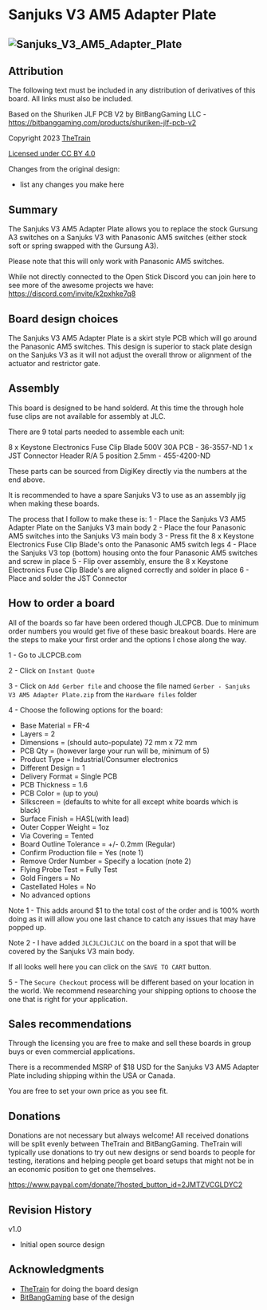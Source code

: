 # Sanjuks V3 AM5 Adapter Plate
![Sanjuks_V3_AM5_Adapter_Plate](https://github.com/OpenStickCommunity/Hardware/blob/main/Sanjuks%20V3%20AM5%20Adapter%20Plate/Images/Sanjuks_V3_AM5_Adapter_Plate.jpg)
---

## Attribution

The following text must be included in any distribution of derivatives of this board. All links must also be included.

Based on the Shuriken JLF PCB V2 by BitBangGaming LLC - https://bitbanggaming.com/products/shuriken-jlf-pcb-v2

Copyright 2023 [TheTrain](https://github.com/TheTrainGoes)

[Licensed under CC BY 4.0](https://creativecommons.org/licenses/by/4.0/)

Changes from the original design:
  - list any changes you make here


## Summary

The Sanjuks V3 AM5 Adapter Plate allows you to replace the stock Gursung A3 switches on a Sanjuks V3 with Panasonic AM5 switches (either stock soft or spring swapped with the Gursung A3).

Please note that this will only work with Panasonic AM5 switches.

While not directly connected to the Open Stick Discord you can join here to see more of the awesome projects we have: https://discord.com/invite/k2pxhke7q8


## Board design choices

The Sanjuks V3 AM5 Adapter Plate is a skirt style PCB which will go around the Panasonic AM5 switches.  This design is superior to stack plate design on the Sanjuks V3 as it will not adjust the overall throw or alignment of the actuator and restrictor gate. 


## Assembly

This board is designed to be hand solderd.  At this time the through hole fuse clips are not available for assembly at JLC.  

There are 9 total parts needed to assemble each unit:

8 x Keystone Electronics Fuse Clip Blade 500V 30A PCB - 36-3557-ND
1 x JST Connector Header R/A 5 position 2.5mm - 455-4200-ND

These parts can be sourced from DigiKey directly via the numbers at the end above.

It is recommended to have a spare Sanjuks V3 to use as an assembly jig when making these boards.

The process that I follow to make these is:
1 - Place the Sanjuks V3 AM5 Adapter Plate on the Sanjuks V3 main body
2 - Place the four Panasonic AM5 switches into the Sanjuks V3 main body
3 - Press fit the 8 x Keystone Electronics Fuse Clip Blade's onto the Panasonic AM5 switch legs
4 - Place the Sanjuks V3 top (bottom) housing onto the four Panasonic AM5 switches and screw in place
5 - Flip over assembly, ensure the 8 x Keystone Electronics Fuse Clip Blade's are aligned correctly and solder in place
6 - Place and solder the JST Connector


## How to order a board

All of the boards so far have been ordered though JLCPCB.  Due to minimum order numbers you would get five of these basic breakout boards.  Here are the steps to make your first order and the options I chose along the way.

1 - Go to JLCPCB.com<br/>

2 - Click on `Instant Quote`<br/>

3 - Click on `Add Gerber file` and choose the file named `Gerber - Sanjuks V3 AM5 Adapter Plate.zip` from the `Hardware files` folder<br/>

4 - Choose the following options for the board:<br/>
- Base Material = FR-4<br/>
- Layers = 2<br/>
- Dimensions = (should auto-populate) 72 mm x 72 mm<br/>
- PCB Qty = (however large your run will be, minimum of 5)<br/>
- Product Type = Industrial/Consumer electronics<br/>
- Different Design = 1<br/>
- Delivery Format = Single PCB<br/>
- PCB Thickness = 1.6<br/>
- PCB Color = (up to you)<br/>
- Silkscreen = (defaults to white for all except white boards which is black)<br/>
- Surface Finish = HASL(with lead)<br/>
- Outer Copper Weight = 1oz<br/>
- Via Covering = Tented<br/>
- Board Outline Tolerance = +/- 0.2mm (Regular)<br/>
- Confirm Production file = Yes (note 1)<br/>
- Remove Order Number = Specify a location (note 2)<br/>
- Flying Probe Test = Fully Test<br/>
- Gold Fingers = No<br/>
- Castellated Holes = No<br/>
- No advanced options<br/>

Note 1 - This adds around $1 to the total cost of the order and is 100% worth doing as it will allow you one last chance to catch any issues that may have popped up.

Note 2 - I have added `JLCJLCJLCJLC` on the board in a spot that will be covered by the Sanjuks V3 main body.

If all looks well here you can click on the `SAVE TO CART` button.

5 - The `Secure Checkout` process will be different based on your location in the world.  We recommend researching your shipping options to choose the one that is right for your application. 


## Sales recommendations

Through the licensing you are free to make and sell these boards in group buys or even commercial applications.  

There is a recommended MSRP of $18 USD for the Sanjuks V3 AM5 Adapter Plate including shipping within the USA or Canada.

You are free to set your own price as you see fit. 


## Donations

Donations are not necessary but always welcome!  All received donations will be split evenly between TheTrain and BitBangGaming.  TheTrain will typically use donations to try out new designs or send boards to people for testing, iterations and helping people get board setups that might not be in an economic position to get one themselves.

https://www.paypal.com/donate/?hosted_button_id=2JMTZVCGLDYC2

## Revision History

v1.0
- Initial open source design

## Acknowledgments

- [TheTrain](https://github.com/TheTrainGoes) for doing the board design
- [BitBangGaming](https://bitbanggaming.com/) base of the design
